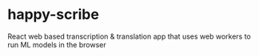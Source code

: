 # happy-scribe
 React web based transcription & translation app that uses web workers to run ML models in the browser
